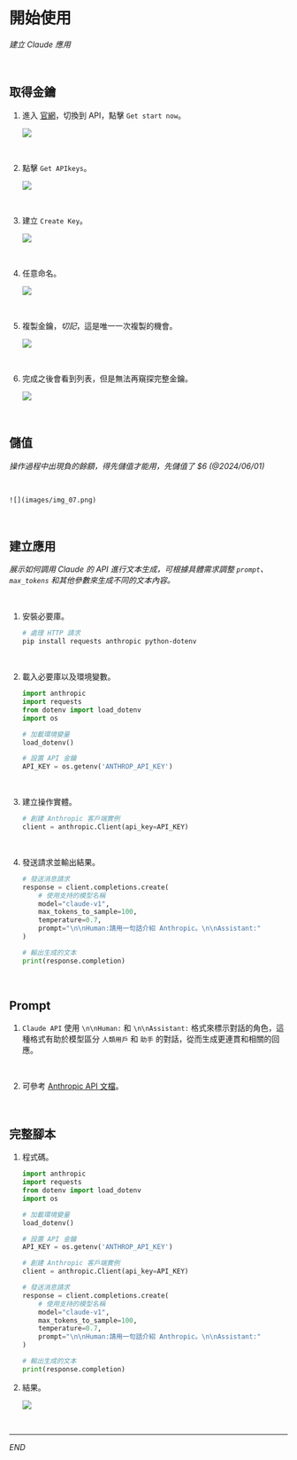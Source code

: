 # 開始使用

_建立 Claude 應用_

<br>

## 取得金鑰

1. 進入 [官網](https://www.anthropic.com/)，切換到 API，點擊 `Get start now`。

    ![](images/img_01.png)

<br>

2. 點擊 `Get APIkeys`。

    ![](images/img_02.png)

<br>

3. 建立 `Create Key`。

    ![](images/img_03.png)

<br>

4. 任意命名。

    ![](images/img_04.png)

<br>

5. 複製金鑰，_切記_，這是唯一一次複製的機會。

    ![](images/img_05.png)

<br>

6. 完成之後會看到列表，但是無法再窺探完整金鑰。

    ![](images/img_06.png)

<br>

## 儲值

_操作過程中出現負的餘額，得先儲值才能用，先儲值了 $6 (@2024/06/01)_

<br>

    ![](images/img_07.png)

<br>

## 建立應用

_展示如何調用 Claude 的 API 進行文本生成，可根據具體需求調整 `prompt`、`max_tokens` 和其他參數來生成不同的文本內容。_

<br>

1. 安裝必要庫。

    ```bash
    # 處理 HTTP 請求
    pip install requests anthropic python-dotenv
    ```

<br>

2. 載入必要庫以及環境變數。

    ```python
    import anthropic
    import requests
    from dotenv import load_dotenv
    import os

    # 加載環境變量
    load_dotenv()

    # 設置 API 金鑰
    API_KEY = os.getenv('ANTHROP_API_KEY')
    ```

<br>

3. 建立操作實體。

    ```python
    # 創建 Anthropic 客戶端實例
    client = anthropic.Client(api_key=API_KEY)
    ```

<br>

4. 發送請求並輸出結果。

    ```python
    # 發送消息請求
    response = client.completions.create(
        # 使用支持的模型名稱
        model="claude-v1",
        max_tokens_to_sample=100,
        temperature=0.7,
        prompt="\n\nHuman:請用一句話介紹 Anthropic。\n\nAssistant:"
    )

    # 輸出生成的文本
    print(response.completion)
    ```

<br>

## Prompt

1. `Claude API` 使用 `\n\nHuman:` 和 `\n\nAssistant:` 格式來標示對話的角色，這種格式有助於模型區分 `人類用戶` 和 `助手` 的對話，從而生成更連貫和相關的回應。

<br>

2. 可參考 [Anthropic API 文檔](https://docs.anthropic.com/en/api/getting-started)。

<br>

## 完整腳本

1. 程式碼。

    ```python
    import anthropic
    import requests
    from dotenv import load_dotenv
    import os

    # 加載環境變量
    load_dotenv()

    # 設置 API 金鑰
    API_KEY = os.getenv('ANTHROP_API_KEY')

    # 創建 Anthropic 客戶端實例
    client = anthropic.Client(api_key=API_KEY)

    # 發送消息請求
    response = client.completions.create(
        # 使用支持的模型名稱
        model="claude-v1",
        max_tokens_to_sample=100,
        temperature=0.7,
        prompt="\n\nHuman:請用一句話介紹 Anthropic。\n\nAssistant:"
    )

    # 輸出生成的文本
    print(response.completion)

    ```

2. 結果。

    ![](images/img_08.png)

<br>

___

_END_

